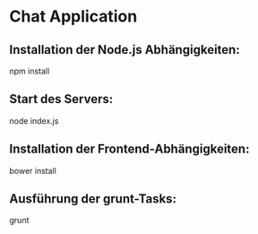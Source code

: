 # Chat Application

## Installation der Node.js Abhängigkeiten:

npm install

## Start des Servers:

node index.js

## Installation der Frontend-Abhängigkeiten:

bower install

## Ausführung der grunt-Tasks:

grunt